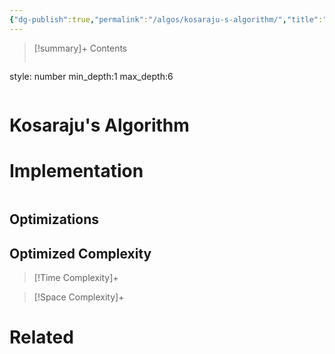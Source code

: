 ```yaml
---
{"dg-publish":true,"permalink":"/algos/kosaraju-s-algorithm/","title":"Kosaraju's Algorithm","tags":["algo"]}
---
```



>[!summary]+ Contents
>```toc
style: number
min_depth:1
max_depth:6 
>```


# Kosaraju's Algorithm

# Implementation

```python

```

## Optimizations

## Optimized Complexity

>[!Time Complexity]+

>[!Space Complexity]+



# Related
